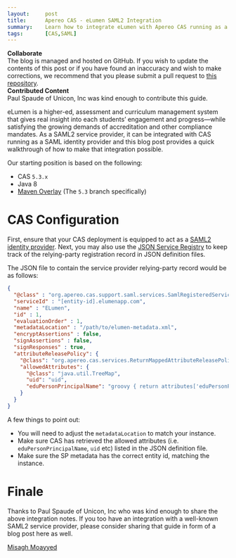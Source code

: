 ```yaml
---
layout:     post
title:      Apereo CAS - eLumen SAML2 Integration
summary:    Learn how to integrate eLumen with Apereo CAS running as a SAML2 identity provider.
tags:       [CAS,SAML]
---
```


<div class="alert alert-success">
  <strong>Collaborate</strong><br/>The blog is managed and hosted on GitHub. If you wish to update the contents of this post or if you have found an inaccuracy and wish to make corrections, we recommend that you please submit a pull request to <a href="https://github.com/apereo/apereo.github.io">this repository</a>.
</div>

<div class="alert alert-info">
  <strong>Contributed Content</strong><br/>Paul Spaude of Unicon, Inc was kind enough to contribute this guide.
</div>

eLumen is a higher-ed, assessment and curriculum management system that gives real insight into each students’ engagement and progress—while satisfying the growing demands of accreditation and other compliance mandates. As a SAML2 service provider, it can be integrated with CAS running as a SAML identity provider and this blog post provides a quick walkthrough of how to make that integration possible.

Our starting position is based on the following:

- CAS `5.3.x`
- Java 8
- [Maven Overlay](https://github.com/apereo/cas-overlay-template) (The `5.3` branch specifically)

# CAS Configuration

First, ensure that your CAS deployment is equipped to act as a [SAML2 identity provider](https://apereo.github.io/cas/5.3.x/installation/Configuring-SAML2-Authentication.html). Next, you may also use the [JSON Service Registry](https://apereo.github.io/cas/5.3.x/installation/JSON-Service-Management.html) to keep track of the relying-party registration record in JSON definition files.

The JSON file to contain the service provider relying-party record would be as follows:

```json
{
  "@class" : "org.apereo.cas.support.saml.services.SamlRegisteredService",
  "serviceId" : "[entity-id].elumenapp.com",
  "name" : "ELumen",
  "id" : 1,
  "evaluationOrder" : 1,
  "metadataLocation" : "/path/to/elumen-metadata.xml",
  "encryptAssertions" : false,
  "signAssertions" : false,
  "signResponses" : true,
  "attributeReleasePolicy": {
    "@class": "org.apereo.cas.services.ReturnMappedAttributeReleasePolicy",
    "allowedAttributes": {
      "@class": "java.util.TreeMap",
      "uid": "uid",
      "eduPersonPrincipalName": "groovy { return attributes['eduPersonPrincipalName'].get(0) + '@ltcc.edu' }"
    }
  }
}
```

A few things to point out:

- You will need to adjust the `metadataLocation` to match your instance.
- Make sure CAS has retrieved the allowed attributes (i.e. `eduPersonPrincipalName`, `uid` etc) listed in the JSON definition file.
- Make sure the SP metadata has the correct entity id, matching the instance.

# Finale

Thanks to Paul Spaude of Unicon, Inc who was kind enough to share the above integration notes. If you too have an integration with a well-known SAML2 service provider, please consider sharing that guide in form of a blog post here as well.

[Misagh Moayyed](https://twitter.com/misagh84)